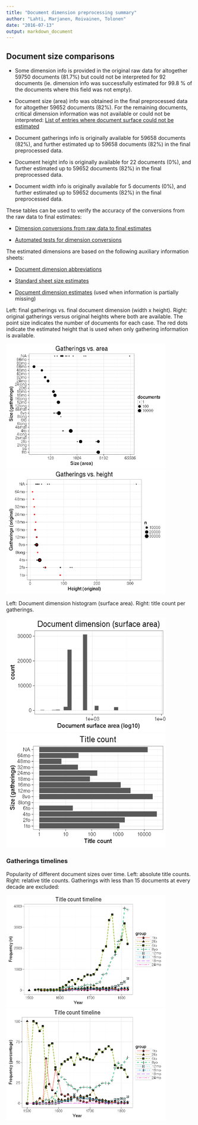 ```yaml
---
title: "Document dimension preprocessing summary"
author: "Lahti, Marjanen, Roivainen, Tolonen"
date: "2016-07-13"
output: markdown_document
---
```




## Document size comparisons

  * Some dimension info is provided in the original raw data for altogether 59750 documents (81.7%) but could not be interpreted for 92 documents (ie. dimension info was successfully estimated for 99.8 % of the documents where this field was not empty).

  * Document size (area) info was obtained in the final preprocessed data for altogether 59652 documents (82%). For the remaining documents, critical dimension information was not available or could not be interpreted: [List of entries where document surface could not be estimated](output.tables/physical_dimension_incomplete.csv)

  * Document gatherings info is originally available for 59658 documents (82%), and further estimated up to 59658 documents (82%) in the final preprocessed data.

  * Document height info is originally available for 22 documents (0%), and further estimated up to 59652 documents (82%) in the final preprocessed data.

  * Document width info is originally available for 5 documents (0%), and further estimated up to 59652 documents (82%) in the final preprocessed data.


These tables can be used to verify the accuracy of the conversions from the raw data to final estimates:

  * [Dimension conversions from raw data to final estimates](output.tables/conversions_physical_dimension.csv)

  * [Automated tests for dimension conversions](https://github.com/rOpenGov/bibliographica/blob/master/inst/extdata/tests_dimension_polish.csv)



The estimated dimensions are based on the following auxiliary information sheets:

  * [Document dimension abbreviations](https://github.com/rOpenGov/bibliographica/blob/master/inst/extdata/document_size_abbreviations.csv)

  * [Standard sheet size estimates](https://github.com/rOpenGov/bibliographica/blob/master/inst/extdata/sheetsizes.csv)

  * [Document dimension estimates](https://github.com/rOpenGov/bibliographica/blob/master/inst/extdata/documentdimensions.csv) (used when information is partially missing)


  
<!--[Discarded dimension info](output.tables/dimensions_discarded.csv)-->

Left: final gatherings vs. final document dimension (width x height). Right: original gatherings versus original heights where both are available. The point size indicates the number of documents for each case. The red dots indicate the estimated height that is used when only gathering information is available. 


<img src="figure/dimension-summary-1.png" title="plot of chunk summary" alt="plot of chunk summary" width="430px" /><img src="figure/dimension-summary-2.png" title="plot of chunk summary" alt="plot of chunk summary" width="430px" />


Left: Document dimension histogram (surface area). Right: title count per gatherings.

<img src="figure/dimension-sizes-1.png" title="plot of chunk sizes" alt="plot of chunk sizes" width="430px" /><img src="figure/dimension-sizes-2.png" title="plot of chunk sizes" alt="plot of chunk sizes" width="430px" />

### Gatherings timelines




Popularity of different document sizes over time. Left: absolute title counts. Right: relative title counts. Gatherings with less than 15 documents at every decade are excluded:


<img src="figure/dimension-compbyformat-1.png" title="plot of chunk compbyformat" alt="plot of chunk compbyformat" width="430px" /><img src="figure/dimension-compbyformat-2.png" title="plot of chunk compbyformat" alt="plot of chunk compbyformat" width="430px" />



<!--


## Average document dimensions 

Here we use the original data only:

![plot of chunk avedimstime](figure/dimension-avedimstime-1.png)




Only the most frequently occurring gatherings are listed here:


|gatherings.original | mean.width| median.width| mean.height| median.height|  n|
|:-------------------|----------:|------------:|-----------:|-------------:|--:|
|4to                 |        NaN|          NaN|          20|            20|  2|
|8vo                 |        NaN|          NaN|          16|            16|  3|

-->
